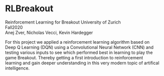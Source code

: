 # RLBreakout
Reinforcement Learning for Breakout
University of Zurich  
Fall2020  
Anej Zver, Nicholas Vecci, Kevin Hardegger
 
For this project we applied a reinforcement learning algorithm based on Deep Q Learning (DQN) using a Convolutional Neural Network (CNN) and testing various inputs to see which performed best in learning to play the game Breakout. Thereby getting a first introduction to reinforcement learning and gain deeper understanding in this very modern topic of artifical intelligence.
